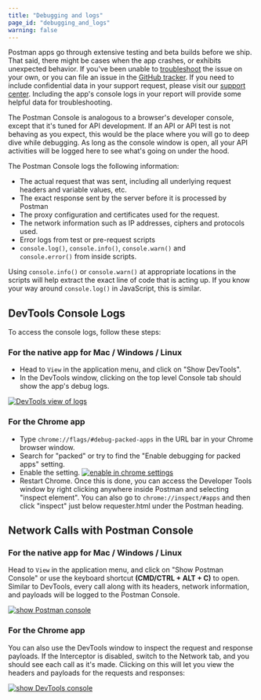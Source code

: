 ```yaml
---
title: "Debugging and logs"
page_id: "debugging_and_logs"
warning: false
---
```


Postman apps go through extensive testing and beta builds before we ship. That said, there might be cases when the app crashes, or exhibits unexpected behavior. If you've been unable to [troubleshoot](/docs/postman/sending-api-requests/troubleshooting-api-requests/) the issue on your own, or you can file an issue in the [GitHub tracker](https://github.com/postmanlabs/postman-app-support/issues). If you need to include confidential data in your support request, please visit our [support center](https://www.getpostman.com/support). Including the app's console logs in your report will provide some helpful data for troubleshooting.

The Postman Console is analogous to a browser's developer console, except that it's tuned for API development. If an API or API test is not behaving as you expect, this would be the place where you will go to deep dive while debugging. As long as the console window is open, all your API activities will be logged here to see what's going on under the hood.

The Postman Console logs the following information:

* The actual request that was sent, including all underlying request headers and variable values, etc.
* The exact response sent by the server before it is processed by Postman
* The proxy configuration and certificates used for the request.
* The network information such as IP addresses, ciphers and protocols used.
* Error logs from test or pre-request scripts
* `console.log()`, `console.info()`, `console.warn()` and `console.error()` from inside scripts.

Using `console.info()` or `console.warn()` at appropriate locations in the scripts will help extract the exact line of code that is acting up. If you know your way around `console.log()` in JavaScript, this is similar.

## DevTools Console Logs

To access the console logs, follow these steps:

### For the native app for Mac / Windows / Linux

* Head to `View` in the application menu, and click on "Show DevTools".
* In the DevTools window, clicking on the top level Console tab should show the app's debug logs.

[![DevTools view of logs](https://www.getpostman.com/img/v1/docs/errors-console.png)](https://www.getpostman.com/img/v1/docs/errors-console.png)

### For the Chrome app

* Type `chrome://flags/#debug-packed-apps` in the URL bar in your Chrome browser window.
* Search for "packed" or try to find the "Enable debugging for packed apps" setting.
* Enable the setting.
[![enable in chrome settings](https://www.getpostman.com/img/v1/docs/flags.png)](https://www.getpostman.com/img/v1/docs/flags.png)
* Restart Chrome. Once this is done, you can access the Developer Tools window by right clicking anywhere inside Postman and selecting "inspect element". You can also go to `chrome://inspect/#apps` and then click "inspect" just below requester.html under the Postman heading.

## Network Calls with Postman Console

### For the native app for Mac / Windows / Linux

Head to `View` in the application menu, and click on "Show Postman Console" or use the keyboard shortcut **(CMD/CTRL + ALT + C)** to open. Similar to DevTools, every call along with its headers, network information, and payloads will be logged to the Postman Console.

  [![show Postman console](https://cloud.githubusercontent.com/assets/1330851/20257546/4546dd8e-aa70-11e6-8242-1f6872899420.png)](https://cloud.githubusercontent.com/assets/1330851/20257546/4546dd8e-aa70-11e6-8242-1f6872899420.png)

### For the Chrome app

You can also use the DevTools window to inspect the request and response payloads. If the Interceptor is disabled, switch to the Network tab, and you should see each call as it's made. Clicking on this will let you view the headers and payloads for the requests and responses:

[![show DevTools console](https://www.getpostman.com/img/v1/docs/errors-network.png)](https://www.getpostman.com/img/v1/docs/errors-network.png)
